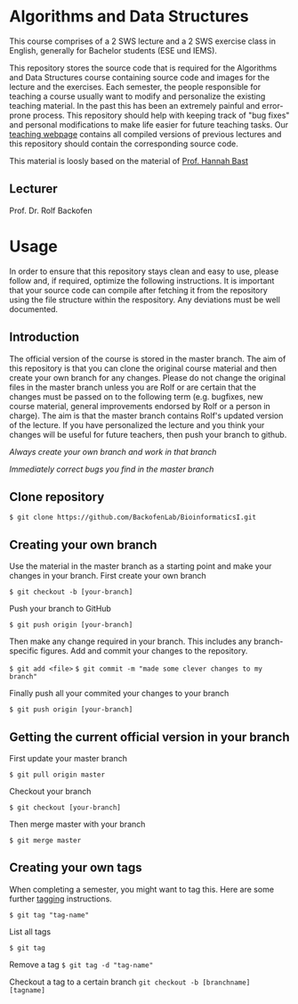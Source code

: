 # Algorithms and Data Structures 

This course comprises of a 2 SWS lecture and a 2 SWS exercise class in English, generally for Bachelor students (ESE und IEMS). 

This repository stores the source code that is required for the Algorithms and Data Structures course containing source code and images for the lecture and the exercises. Each semester, the people responsible for teaching a course usually want to modify and personalize the existing teaching material. In the past this has been an extremely painful and error-prone process. This repository should help with keeping track of "bug fixes" and personal modifications to make life easier for future teaching tasks. Our [teaching webpage](http://www.bioinf.uni-freiburg.de/Lehre/index.html?en) contains all compiled versions of previous lectures and this repository should contain the corresponding source code.

This material is loosly based on the material of [Prof. Hannah Bast](https://ad.informatik.uni-freiburg.de/staff/bast)

## Lecturer
Prof. Dr. Rolf Backofen

# Usage
In order to ensure that this repository stays clean and easy to use, please follow and, if required, optimize the following instructions. It is important that your source code can compile after fetching it from the repository using the file structure within the respository. Any deviations must be well documented.

## Introduction
The official version of the course is stored in the master branch. The aim of this repository is that you can clone the original course material and then create your own branch for any changes. Please do not change the original files in the master branch unless you are Rolf or are certain that the changes must be passed on to the following term (e.g. bugfixes, new course material, general improvements endorsed by Rolf or a person in charge). The aim is that the master branch contains Rolf's updated version of the lecture. If you have personalized the lecture and you think your changes will be useful for future teachers, then push your branch to github.

*Always create your own branch and work in that branch*

*Immediately correct bugs you find in the master branch*

## Clone repository 
`$ git clone https://github.com/BackofenLab/BioinformaticsI.git`

## Creating your own branch
Use the material in the master branch as a starting point and make your changes in your branch. First create your own branch

`$ git checkout -b [your-branch]`

Push your branch to GitHub

`$ git push origin [your-branch]`

Then make any change required in your branch. This includes any branch-specific figures. Add and commit your changes to the repository.

`$ git add <file>`
`$ git commit -m "made some clever changes to my branch"`

Finally push all your commited your changes to your branch

`$ git push origin [your-branch]`

## Getting the current official version in your branch

First update your master branch

`$ git pull origin master`

Checkout your branch

`$ git checkout [your-branch]`

Then merge master with your branch

`$ git merge master`

## Creating your own tags
When completing a semester, you might want to tag this. Here are some further [tagging](https://git-scm.com/book/en/v2/Git-Basics-Tagging) instructions.

`$ git tag "tag-name"`

List all tags

`$ git tag`

Remove a tag
`$ git tag -d "tag-name"`

Checkout a tag to a certain branch
`git checkout -b [branchname] [tagname]`
